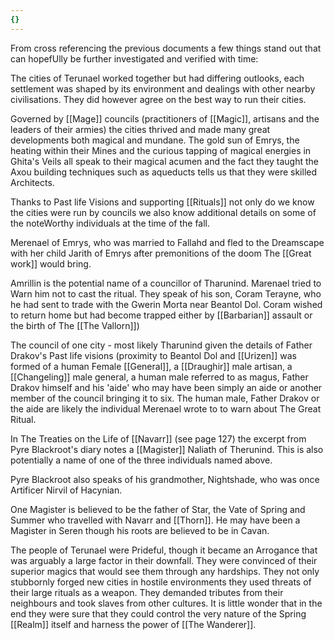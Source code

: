 ```yaml
---
{}
---
```


From cross referencing the previous documents a few things stand out that can hopefUlly be further investigated and verified with time:

The cities of Terunael worked together but had differing outlooks, each settlement was shaped by its environment and dealings with other nearby civilisations. They did however agree on the best way to run their cities.

Governed by [[Mage]] councils (practitioners of [[Magic]], artisans and the leaders of their armies) the cities thrived and made many great developments both magical and mundane. The gold sun of Emrys, the heating within their Mines and the curious tapping of magical energies in Ghita's Veils all speak to their magical acumen and the fact they taught the Axou building techniques such as aqueducts tells us that they were skilled Architects.

Thanks to Past life Visions and supporting [[Rituals]] not only do we know the cities were run by councils we also know additional details on some of the noteWorthy individuals at the time of the fall.

Merenael of Emrys, who was married to Fallahd and fled to the Dreamscape with her child Jarith of Emrys after premonitions of the doom The [[Great work]] would bring.

Amrillin is the potential name of a councillor of Tharunind. Marenael tried to Warn him not to cast the ritual. They speak of his son, Coram Terayne, who he had sent to trade with the Gwerin Morta near Beantol Dol. Coram wished to return home but had become trapped either by [[Barbarian]] assault or the birth of The [[The Vallorn]])

The council of one city - most likely Tharunind given the details of Father Drakov's Past life visions (proximity to Beantol Dol and [[Urizen]] was formed of a human Female [[General]], a [[Draughir]] male artisan, a [[Changeling]] male general, a human male referred to as magus, Father Drakov himself and his 'aide' who may have been simply an aide or another member of the council bringing it to six. The human male, Father Drakov or the aide are likely the individual Merenael wrote to to warn about The Great Ritual.

In The Treaties on the Life of [[Navarr]] (see page 127) the excerpt from Pyre Blackroot's diary notes a [[Magister]] Naliath of Therunind. This is also potentially a name of one of the three individuals named above.

Pyre Blackroot also speaks of his grandmother, Nightshade, who was once Artificer Nirvil of Hacynian.

One Magister is believed to be the father of Star, the Vate of Spring and Summer who travelled with Navarr and [[Thorn]]. He may have been a Magister in Seren though his roots are believed to be in Cavan.

The people of Terunael were Prideful, though it became an Arrogance that was arguably a large factor in their downfall. They were convinced of their superior magics that would see them through any hardships. They not only stubbornly forged new cities in hostile environments they used threats of their large rituals as a weapon. They demanded tributes from their neighbours and took slaves from other cultures. It is little wonder that in the end they were sure that they could control the very nature of the Spring [[Realm]] itself and harness the power of [[The Wanderer]].